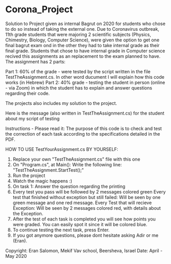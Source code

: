 # Corona_Project
Solution to Project given as internal Bagrut on 2020 for students who chose to do so instead of taking the external one.
Due to Coronavirus outbreak, 11th grade students that were majoring 2 scientific subjects (Physics, Chimestry, Biology, Computer Science), were given the option to get one final bagrut exam ond in the other they had to take internal grade as their final grade.
Students that chose to have internal grade in Computer science recived this assignments as an replacement to the exam planned to have. The assignment has 2 parts:

Part 1: 60% of the grade - were tested by the script written in the file TestTheAssignment.cs. In other word ducument I will explain how this code works (in Hebrew)
Part 2: 40% grade - testing the student in person (online - via Zoom) in which the student has to explain and answer questions regarding their code.

The projects also includes my solution to the project.

Here is the message (also written in TestTheAssignment.cs) for the student about my script of testing

Instructions - Please read it:
The purpose of this code is to check and test
the correction of each task according to the
specifications detailed in the PDF.

HOW TO USE TestYourAssignment.cs BY YOURSELF:
1. Replace your own "TestTheAssignment.cs" file with this one
2. On "Program.cs", at Main(): Write the following line:
   "TestTheAssignment.StartTest();"
3. Run the project
4. Watch the magic happens :)
5. On task 1: Answer the question regarding the printing 
6. Every test you pass will be followed by 2 messages colored green
   Every test that finished without exception but still failed:
         Will be seen by one green message and one red message.
   Every Test that will recieve Exception:
         Will be seen by 2 messages colored red, with details about the Exception.
7. After the test of each task is completed you will see how points you were graded.
    You can easily spot it since it will be colored blue.
8. To continue testing the next task, press Enter.
9. If you got anymore questions, please dont hesitate asking Adir or me (Eran).

Copyright: Eran Salomon, Mekif Vav school, Beersheva, Israel
Date: April - May 2020
